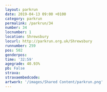 ```yaml
---
layout: parkrun
date: 2019-04-13 09:00 +0100
category: parkrun
permalink: /parkrun/34
number: 34
locnumber: 1
location: Shrewsbury
locurl: http://parkrun.org.uk/Shrewsbury
runnumber: 259
pos: 502
genderpos: 
time: '32:59'
agegrade: 40.93%
pb: False
strava: 
stravaembedcode:
artwork: '/images/Shared Content/parkrun.png'
---
```

